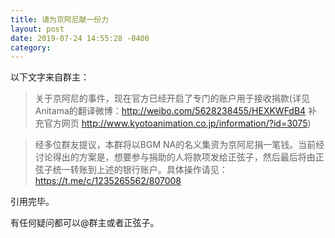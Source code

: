 ```yaml
---
title: 请为京阿尼献一份力
layout: post
date: 2019-07-24 14:55:28 -0400
category: 
---
```


以下文字来自群主：

> 关于京阿尼的事件，现在官方已经开启了专门的账户用于接收捐款(详见Anitama的翻译微博：http://weibo.com/5628238455/HEXKWFdB4 补充官方网页 http://www.kyotoanimation.co.jp/information/?id=3075)

> 经多位群友提议，本群将以BGM NA的名义集资为京阿尼捐一笔钱。当前经讨论得出的方案是，想要参与捐助的人将款项发给正弦子，然后最后将由正弦子统一转账到上述的银行账户。具体操作请见：https://t.me/c/1235265562/807008

引用完毕。

有任何疑问都可以@群主或者正弦子。
